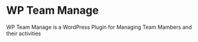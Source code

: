 # WP Team Manage

WP Team Manage is a WordPress Plugin for Managing Team Mambers and their activities
